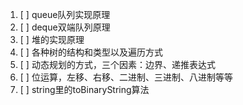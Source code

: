 1. [ ] queue队列实现原理
2. [ ] deque双端队列原理
3. [ ] 堆的实现原理
4. [ ] 各种树的结构和类型以及遍历方式
5. [ ] 动态规划的方式，三个因素：边界、递推表达式
6. [ ] 位运算，左移、右移、二进制、三进制、八进制等等
7. [ ] string里的toBinaryString算法

